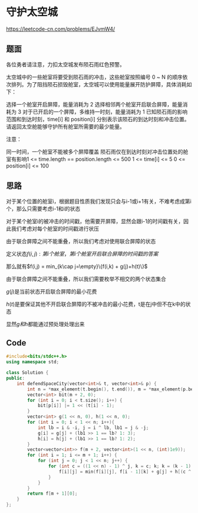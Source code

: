# 守护太空城

https://leetcode-cn.com/problems/EJvmW4/

## 题面

各位勇者请注意，力扣太空城发布陨石雨红色预警。

太空城中的一些舱室将要受到陨石雨的冲击，这些舱室按照编号 0 ~ N 的顺序依次排列。为了阻挡陨石损毁舱室，太空城可以使用能量展开防护屏障，具体消耗如下：

选择一个舱室开启屏障，能量消耗为 2
选择相邻两个舱室开启联合屏障，能量消耗为 3
对于已开启的一个屏障，多维持一时刻，能量消耗为 1
已知陨石雨的影响范围和到达时刻，time[i] 和 position[i] 分别表示该陨石的到达时刻和冲击位置。请返回太空舱能够守护所有舱室所需要的最少能量。

注意：

同一时间，一个舱室不能被多个屏障覆盖
陨石雨仅在到达时刻对冲击位置处的舱室有影响1 <= time.length == position.length <= 500
1 <= time[i] <= 5
0 <= position[i] <= 100

## 思路

对于某个位置的舱室i，根据题目性质我们发现只会与i-1或i+1有关，不难考虑成第i个，那么只需要考虑i-1和i的状态

对于某个舱室i的被冲击的时间戳，他需要开屏障，显然会跟i-1的时间戳有关，因此我们考虑对每个舱室的时间戳进行状压

由于联合屏障之间不能重叠，所以我们考虑对使用联合屏障的状态

定义状态$f(i,j):第i个舱室，第i个舱室开启联合屏障的时间戳的答案$

那么就有$f(i,j) = min_{k\cap j=\empty}\{f(i,k) + g(j)+h(t)\}$

由于联合屏障之间不能重叠，所以我们需要枚举不相交的两个状态集合

$g(j)$是当前状态开启联合屏障的最小花费

$h(t)$是要保证其他不开启联合屏障的不被冲击的最小花费，t是在j中但不在k中的状态

显然$g和h$都能通过预处理处理出来

## Code

```C++
#include<bits/stdc++.h>
using namespace std;

class Solution {
public:
    int defendSpaceCity(vector<int>& t, vector<int>& p) {
        int n = *max_element(t.begin(), t.end()), m = *max_element(p.begin(), p.end());
        vector<int> bit(m + 2, 0);
        for (int i = 0; i < t.size(); i++) {
            bit[p[i]] |= 1 << (t[i] - 1);
        }
        vector<int> g(1 << n, 0), h(1 << n, 0);
        for (int i = 0; i < 1 << n; i++){
            int lb = i & -i, j = i ^ lb, lb1 = j & -j;
            g[i] = g[j] + (lb1 >> 1 == lb? 1: 3);
            h[i] = h[j] + (lb1 >> 1 == lb? 1: 2);
        }
        vector<vector<int>> f(m + 2, vector<int>(1 << n, (int)1e9));
        for (int i = 1; i <= m + 1; i++) {
            for (int j = 0; j < 1 << n; j++) {
                for (int c = ((1 << n) - 1) ^ j, k = c; k; k = (k - 1) & c) {
                    f[i][j] = min(f[i][j], f[i - 1][k] + g[j] + h[(c ^ k) & bit[i - 1]]);
                }
            }
        }
        return f[m + 1][0];
    }
};
```


